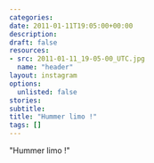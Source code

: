```yaml
---
categories:
date: 2011-01-11T19:05:00+00:00
description:
draft: false
resources:
- src: 2011-01-11_19-05-00_UTC.jpg
  name: "header"
layout: instagram
options:
  unlisted: false
stories:
subtitle:
title: "Hummer limo !"
tags: []
---
```


"Hummer limo !"
